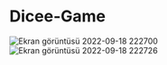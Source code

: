 # Dicee-Game
![Ekran görüntüsü 2022-09-18 222700](https://user-images.githubusercontent.com/75439723/190927014-e9d32271-b277-428a-ad04-1a486a9a693c.png)
![Ekran görüntüsü 2022-09-18 222726](https://user-images.githubusercontent.com/75439723/190927016-ee13de6f-0e44-4dce-bb61-bae307d79f71.png)
